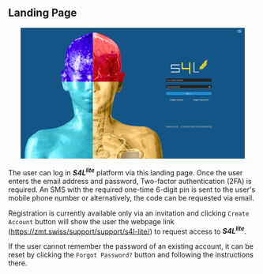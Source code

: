 ## Landing Page

<p align="center">
  <img width="90%" src="assets/landingpage.png">
</p>

The user can log in **_S4L_<sup>_lite_</sup>** platform via this landing page. Once the user enters the email address and password, Two-factor authentication (2FA) is required. An SMS with the required one-time 6-digit pin is sent to the user's mobile phone number or alternatively, the code can be requested via email.

Registration is currently available only via an invitation and clicking ```Create Account``` button will show the user the webpage link (https://zmt.swiss/support/support/s4l-lite/) to request access to **_S4L_<sup>_lite_</sup>**.

If the user cannot remember the password of an existing account, it can be reset by clicking the ```Forgot Password?``` button and following the instructions there.
